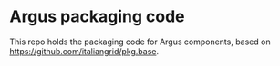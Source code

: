 # Argus packaging code

This repo holds the packaging code for Argus components, based
on https://github.com/italiangrid/pkg.base.
